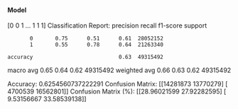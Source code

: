 #### Model
[0 0 1 ... 1 1 1]
Classification Report:
              precision    recall  f1-score   support

           0       0.75      0.51      0.61  28052152
           1       0.55      0.78      0.64  21263340

    accuracy                           0.63  49315492
   macro avg       0.65      0.64      0.62  49315492
weighted avg       0.66      0.63      0.62  49315492

Accuracy: 0.6254560737222291
Confusion Matrix:
[[14281873 13770279]
 [ 4700539 16562801]]
Confusion Matrix (%):
[[28.96021599 27.92282595]
 [ 9.53156667 33.58539138]]
